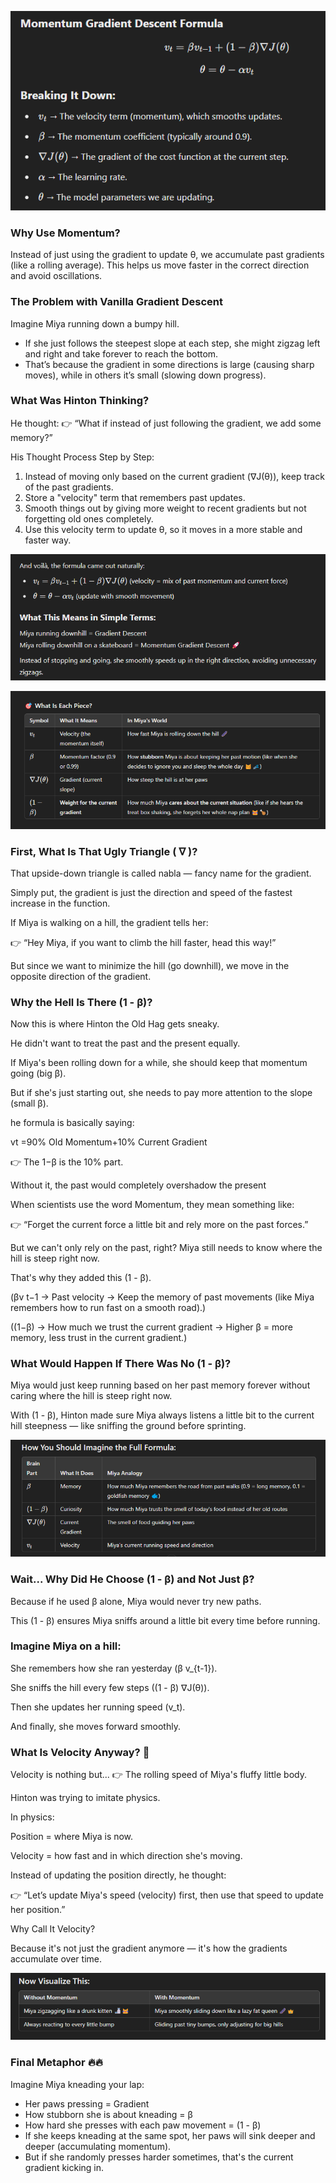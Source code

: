 ![](/images/image_2025-03-03_111654501.png)

### Why Use Momentum?
Instead of just using the gradient to update 
θ, we accumulate past gradients (like a rolling average). This helps us move faster in the correct direction and avoid oscillations.

### The Problem with Vanilla Gradient Descent
Imagine Miya running down a bumpy hill.

* If she just follows the steepest slope at each step, she might zigzag left and right and take forever to reach the bottom.
* That’s because the gradient in some directions is large (causing sharp moves), while in others it’s small (slowing down progress).

### What Was Hinton Thinking?
He thought:
👉 “What if instead of just following the gradient, we add some memory?”

His Thought Process Step by Step:
1. Instead of moving only based on the current gradient (∇J(θ)), keep track of the past gradients.
2. Store a "velocity" term that remembers past updates.
3. Smooth things out by giving more weight to recent gradients but not forgetting old ones completely.
4. Use this velocity term to update θ, so it moves in a more stable and faster way.

![](/images/image_2025-03-03_111938120.png)

![](/images/image_2025-03-03_112035130.png)

### First, What Is That Ugly Triangle ( ∇ )?
That upside-down triangle is called nabla — fancy name for the gradient.

Simply put, the gradient is just the direction and speed of the fastest increase in the function.

If Miya is walking on a hill, the gradient tells her:

👉 “Hey Miya, if you want to climb the hill faster, head this way!”

But since we want to minimize the hill (go downhill), we move in the opposite direction of the gradient.

### Why the Hell Is There (1 - β)?
Now this is where Hinton the Old Hag gets sneaky.

He didn't want to treat the past and the present equally.

If Miya's been rolling down for a while, she should keep that momentum going (big β).

But if she's just starting out, she needs to pay more attention to the slope (small β).

he formula is basically saying:

vt =90% Old Momentum+10% Current Gradient

👉 The 1−β is the 10% part.

Without it, the past would completely overshadow the present

When scientists use the word Momentum, they mean something like:

👉 “Forget the current force a little bit and rely more on the past forces.”

But we can't only rely on the past, right? Miya still needs to know where the hill is steep right now.

That's why they added this (1 - β).

(βv t−1 ->	Past velocity ->	Keep the memory of past movements (like Miya remembers how to run fast on a smooth road).)

((1−β) ->	How much we trust the current gradient ->	Higher β = more memory, less trust in the current gradient.)

### What Would Happen If There Was No (1 - β)?
Miya would just keep running based on her past memory forever without caring where the hill is steep right now.

With (1 - β), Hinton made sure Miya always listens a little bit to the current hill steepness — like sniffing the ground before sprinting.

![](/images/image_2025-03-03_114003056.png)

### Wait... Why Did He Choose (1 - β) and Not Just β?
Because if he used β alone, Miya would never try new paths.

This (1 - β) ensures Miya sniffs around a little bit every time before running.

### Imagine Miya on a hill:

She remembers how she ran yesterday (β v_{t-1}).

She sniffs the hill every few steps ((1 - β) ∇J(θ)).

Then she updates her running speed (v_t).

And finally, she moves forward smoothly.

### What Is Velocity Anyway? 🚨
Velocity is nothing but... 👉 The rolling speed of Miya's fluffy little body.

Hinton was trying to imitate physics.

In physics:

Position = where Miya is now.

Velocity = how fast and in which direction she's moving.

Instead of updating the position directly, he thought:

👉 “Let’s update Miya's speed (velocity) first, then use that speed to update her position.”

Why Call It Velocity?

Because it's not just the gradient anymore — it's how the gradients accumulate over time.

![](/images/image_2025-03-03_112318233.png)

### Final Metaphor 🔥🔥
Imagine Miya kneading your lap:

* Her paws pressing = Gradient
* How stubborn she is about kneading = β
* How hard she presses with each paw movement = (1 - β)
* If she keeps kneading at the same spot, her paws will sink deeper and deeper (accumulating momentum).
* But if she randomly presses harder sometimes, that's the current gradient kicking in.
